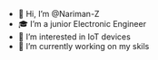- 👋 Hi, I’m @Nariman-Z
- 🎓 I’m a junior Electronic Engineer
- 👀 I’m interested in IoT devices
- 🌱 I’m currently working on my skils

